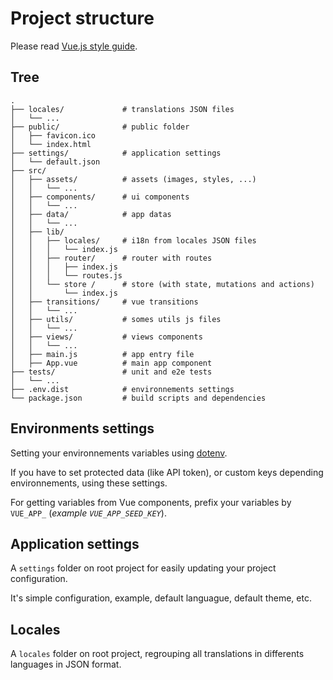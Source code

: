 # Project structure

Please read [Vue.js style guide](https://vuejs.org/v2/style-guide/).

## Tree

```
.
├── locales/             # translations JSON files
│   └── ...
├── public/              # public folder
│   ├── favicon.ico
│   └── index.html    
├── settings/            # application settings
│   └── default.json
├── src/
│   ├── assets/          # assets (images, styles, ...)
│   │   └── ...
│   ├── components/      # ui components
│   │   └── ...
│   ├── data/            # app datas
│   │   └── ...
│   ├── lib/
│   │   ├── locales/     # i18n from locales JSON files
│   │   │   └── index.js
│   │   ├── router/      # router with routes
│   │   │   ├── index.js
│   │   │   └── routes.js
│   │   └── store /      # store (with state, mutations and actions)
│   │       └── index.js
│   ├── transitions/     # vue transitions
│   │   └── ...
│   ├── utils/           # somes utils js files
│   │   └── ...
│   ├── views/           # views components
│   │   └── ...
│   ├── main.js          # app entry file
│   ├── App.vue          # main app component
├── tests/               # unit and e2e tests
│   └── ...
├── .env.dist            # environnements settings
└── package.json         # build scripts and dependencies
```

## Environments settings

Setting your environnements variables using [dotenv](https://github.com/motdotla/dotenv).

If you have to set protected data (like API token), or custom keys depending environnements, using these settings.

For getting variables from Vue components, prefix your variables by `VUE_APP_` (_example `VUE_APP_SEED_KEY`_).

## Application settings

A `settings` folder on root project for easily updating your project configuration.

It's simple configuration, example, default languague, default theme, etc.

## Locales

A `locales` folder on root project, regrouping all translations in differents languages in JSON format.
